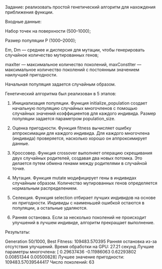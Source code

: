 Задание: реализовать простой генетический алгоритм для нахождения приближения функции.


Входные данные:


Набор точек на поверхности (500–1000); 

Размер популяции P (1000–2000);

Em, Dm — среднее и дисперсия для мутации, чтобы генерировать случайное количество мутированных генов; 

maxIter — максимальное количество поколений, maxConstIter — максимальное количество поколений с постоянным значением наилучшей пригодности.

Начальная популяция задается случайным образом.


Генетический алгоритма был реализован в 5 этапов:


1. Инициализация популяции.
   Функция initialize_population создает начальную популяцию случайных многочленов с помощью случайных значений коэффициентов для каждого индивида. Размер популяции задается параметром population_size.
   
2. Оценка пригодности.
   Функция fitness вычисляет ошибку аппроксимации для каждого индивида. Для каждого многочлена (индивида) проверяется, насколько хорошо он аппроксимирует данные.
   
3. Кроссовер.
   Функция crossover выполняет операцию скрещивания двух случайных родителей, создавая два новых потомка. Это делается путем обмена генами между родителями в случайной точке.
   
4. Мутация. 
   Функция mutate модифицирует гены в индивидах случайным образом. Количество мутированных генов определяется нормальным распределением.
   
5. Селекция.
    Функция selection отбирает лучших индивидов на основе их пригодности. Индивиды с наименьшей ошибкой остаются в популяции, а остальные удаляются.
   
6. Ранняя остановка.
    Если за несколько поколений не происходит улучшений в лучшем индивиде, алгоритм прекращает выполнение.

Результаты:

Generation 50/1000, Best Fitness: 109483.570395
Ранняя остановка из-за отсутствия улучшений.
Время обработки на GPU: 27.21 секунд
Лучшие параметры многочлена: [ 0.29637436 -0.11986063  0.62293802  0.00851344  0.00500828]
Лучшее значение пригодности: 109483.57039544417
Число поколений: 63
